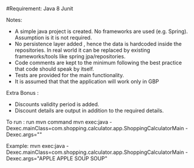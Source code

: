 #Requirement:
Java 8
Junit


Notes:

- A simple java project is created. No frameworks are used (e.g. Spring). Assumption is it is not required.
- No persistence layer added , hence the data is hardcoded inside the repositories. In real world it can be
replaced by existing frameworks/tools like spring jpa/repositories.
- Code comments are kept to the minimum following the best practice that code should speak by itself.
- Tests are provided for the main functionality.
- It is assumed that that the application will work only in GBP

Extra Bonus :
 - Discounts validity period is added.
 - Discount details are output in addition to the required details.



To run :
run mvn command
mvn exec:java -Dexec.mainClass=com.shopping.calculator.app.ShoppingCalculatorMain -Dexec.args="<args>"


Example:
mvn exec:java -Dexec.mainClass=com.shopping.calculator.app.ShoppingCalculatorMain -Dexec.args="APPLE APPLE SOUP SOUP"

